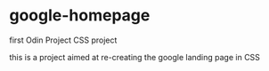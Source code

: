 # google-homepage
first Odin Project CSS project

this is a project aimed at re-creating the google landing page in CSS 
